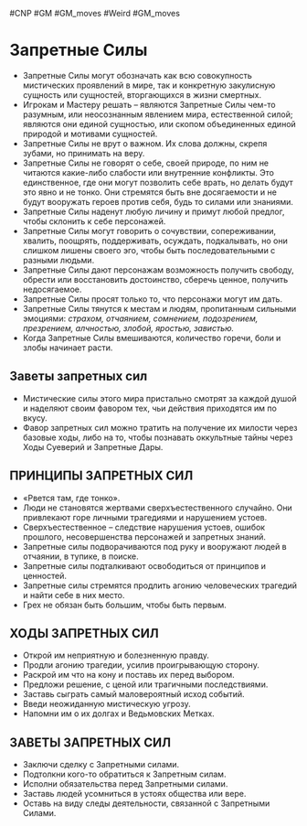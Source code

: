 #CNP #GM #GM_moves #Weird #GM_moves

# Запретные Силы 
- Запретные Силы могут обозначать как всю совокупность мистических проявлений в мире, так и конкретную закулисную сущность или сущностей, вторгающихся в жизни смертных. 
- Игрокам и Мастеру решать – являются Запретные Силы чем-то разумным, или неосознанным явлением мира, естественной силой; являются они единой сущностью, или скопом объединенных единой природой и мотивами сущностей. 
- Запретные Силы не врут о важном. Их слова должны, скрепя зубами, но принимать на веру. 
- Запретные Силы не говорят о себе, своей природе, по ним не читаются какие-либо слабости или внутренние конфликты. Это единственное, где они могут позволить себе врать, но делать будут это явно и не тонко. Они стремятся быть вне досягаемости и не будут вооружать героев против себя, будь то силами или знаниями. 
- Запретные Силы наденут любую личину и примут любой предлог, чтобы склонить к себе персонажей. 
- Запретные Силы могут говорить о сочувствии, сопереживании, хвалить, поощрять, поддерживать, осуждать, подкалывать, но они слишком лишены своего эго, чтобы быть последовательными с разными людьми. 
- Запретные Силы дают персонажам возможность получить свободу, обрести или восстановить достоинство, сберечь ценное, получить недосягаемое. 
- Запретные Силы просят только то, что персонажи могут им дать. 
- Запретные Силы тянутся к местам и людям, пропитанным сильными эмоциями: *страхом, отчаянием, сомнением, подозрением, презрением, алчностью, злобой, яростью, завистью.* 
- Когда Запретные Силы вмешиваются, количество горечи, боли и злобы начинает расти.

## Заветы запретных сил
- Мистические силы этого мира пристально смотрят за каждой душой и наделяют своим фавором тех, чьи действия приходятся им по вкусу.
- Фавор запретных сил можно тратить на получение их милости через базовые ходы, либо на то, чтобы познавать оккультные тайны через Ходы Суеверий и Запретные Дары.
 
## ПРИНЦИПЫ ЗАПРЕТНЫХ СИЛ 
-  «Рвется там, где тонко».  
-  Люди не становятся жертвами сверхъестественного случайно. Они  привлекают горе личными трагедиями и нарушением устоев.  
-  Сверхъестественное – следствие нарушения устоев, ошибок прошлого,  несовершенства персонажей и запретных знаний.  
-  Запретные силы подворачиваются под руку и вооружают людей в отчаянии,  в тупике, в поиске.  
-  Запретные силы подталкивают освободиться от принципов и ценностей.  
-  Запретные силы стремятся продлить агонию человеческих трагедий и найти  себе в них место.  
-  Грех не обязан быть большим, чтобы быть первым.  

## ХОДЫ ЗАПРЕТНЫХ СИЛ  
-  Открой им неприятную и болезненную правду.  
-  Продли агонию трагедии, усилив проигрывающую сторону.  
-  Раскрой им что на кону и поставь их перед выбором.  
-  Предложи решение, с ценой или трагичными последствиями.  
-  Заставь сыграть самый маловероятный исход событий.  
-  Введи неожиданную мистическую угрозу.  
-  Напомни им о их долгах и Ведьмовских Метках.  

## ЗАВЕТЫ ЗАПРЕТНЫХ СИЛ  
-  Заключи сделку с Запретными силами.  
-  Подтолкни кого-то обратиться к Запретным силам.  
-  Исполни обязательства перед Запретными силами.  
-  Заставь людей усомниться в устоях общества или вере.  
-  Оставь на виду следы деятельности, связанной с Запретными Силами.


